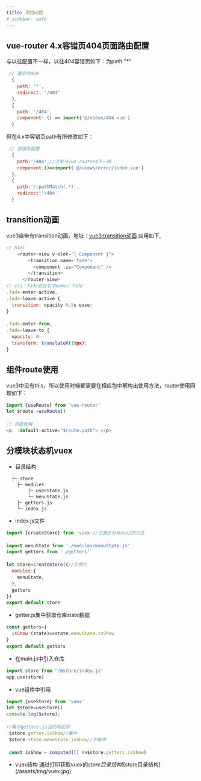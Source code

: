 ```yaml
---
title: 项目问题
# sidebar: auto
---
```

## vue-router 4.x容错页404页面路由配置
与以往配置不一样，以往404容错页如下：为path:"*"
```js
 // 重定向404
  {
    path: '*',
    redirect: '/404'
  },
  {
    path: '/404',
    component: () => import('@/views/404.vue')
  }
```
但在4.x中容错页path有所修改如下：
```js
 // 容错页配置
  {
    path:'/404',//注意与vue-router4不一样
    component:()=>import('@/views/error/index.vue')
  },
  {
    path:'/:pathMatch(.*)',
    redirect:'/404'
  }
```

## transition动画
vue3自带有transition动画，地址：[vue3:transition动画](https://cn.vuejs.org/guide/built-ins/transition.html#css-based-transitions)
应用如下,
```js
// html
    <router-view v-slot="{ Component }">
        <transition name='fade'>
          <component :is="Component" />
        </transition>
      </router-view>
// css：fade对应名字name='fade'
.fade-enter-active,
.fade-leave-active {
  transition: opacity 0.5s ease;
}

.fade-enter-from,
.fade-leave-to {
  opacity: 0;
  transform: translateX(10px);
}
```

## 组件route使用
vue3中没有this，所以使用时候都需要在相应包中解构出使用方法，router使用同理如下：
```js
import {useRoute} from 'vue-router'
let $route =useRoute()

// 页面使用 
<p  :default-active="$route.path"> </p>
```

## 分模块状态机vuex
+ 目录结构
```
  ├─ store
    ├─ modules
        ├─ userState.js
        └─ menuState.js
    ├─ getters.js
    └─ index.js
 ```
+ index.js文件
```js
import {createStore} from 'vuex'//注意区分与vue2的方法

import menuState from './modules/menuState.js'
import getters from './getters'

let store=createStore({//实例化
  modules:{
    menuState,
  },
  getters
})
export default store
```
 + getter.js集中获取仓库state数据
```js
const getters={
  isShow:(state)=>state.menuState.isShow
}
export default getters
```

+ 在main.js中引入仓库
```js
import store from "/@store/index.js"
app.use(store)
```

+ vue组件中引用
```js
import {useStore} from 'vuex'
let $store=useStore()
console.log($store);

//集中getters.js目的和区别
 $store.getter.isShow//集中
 $store.state.menuState.isShow//不集中

 const isShow = computed(() =>$store.getters.isShow)
```
+ vuex结构
通过打印获取vuex的$store目录结构
![$store目录结构](/assets/img/vuex.jpg)

